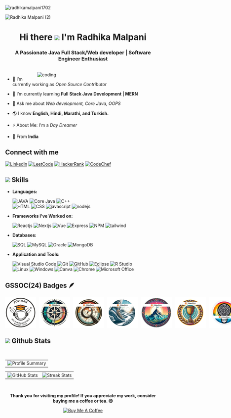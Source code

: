 <p align="left"> <img src="https://komarev.com/ghpvc/?username=radhikamalpani1702&label=Profile%20views&color=0e75b6&style=flat" alt="radhikamalpani1702" /> </p>

![Radhika Malpani (2)](https://github.com/RadhikaMalpani1702/RadhikaMalpani1702/assets/163530398/ccfabad9-f3b1-47fe-b612-2ac18da6b240)

<h1 align="center">Hi there <img src="https://raw.githubusercontent.com/aemmadi/aemmadi/master/wave.gif" width="35px"> I'm Radhika Malpani</h1>
<h3 align="center">A Passionate Java Full Stack/Web developer | Software Engineer Enthusiast</h3>

<br/>

<img align="right" alt="coding" width="400"  src="https://mir-s3-cdn-cf.behance.net/project_modules/disp/601014116770475.6068beff4640a.gif">


- 🔭 I’m currently working as *Open Source Contributor*

- 🌱 I’m currently learning **Full Stack Java Development | MERN**

- 💬 Ask me about *Web development, Core Java, OOPS*

- 🌎 I know **English, Hindi, Marathi, and Turkish.**
- ⚡ About Me: I'm a *Day Dreamer*
- 📍 From **India**

## Connect with me 

[![Linkedin](https://img.shields.io/badge/LinkedIn-0077B5?style=for-the-badge&logo=linkedin&logoColor=white&link=https://www.linkedin.com/in/radhika-malpani-30832b22a/)](https://www.linkedin.com/in/radhika-malpani-30832b22a/)
[![LeetCode](https://img.shields.io/badge/-LeetCode-FFA116?style=for-the-badge&logo=LeetCode&logoColor=black&link=https://www.leetcode.com/radhika_malpani)](https://www.leetcode.com/radhika_malpani)
[![HackerRank](https://img.shields.io/badge/-Hackerrank-2EC866?style=for-the-badge&logo=HackerRank&logoColor=white&link=https://www.hackerrank.com/radhikamalpani)](https://www.hackerrank.com/radhikamalpani)
[![CodeChef](https://img.shields.io/badge/Codechef-%23B92B27.svg?&style=for-the-badge&logo=Codechef&logoColor=white&link=https://www.codechef.com/users/radhika_1702)](https://www.codechef.com/users/radhika_1702)

## <img src="https://media2.giphy.com/media/QssGEmpkyEOhBCb7e1/giphy.gif?cid=ecf05e47a0n3gi1bfqntqmob8g9aid1oyj2wr3ds3mg700bl&rid=giphy.gif" width ="25"><b> Skills</b>

<p align="center">

-  **Languages:**

    ![JAVA](https://img.shields.io/badge/Java-ED8B00?style=for-the-badge&logo=openjdk&logoColor=white)
    ![Core Java](https://img.shields.io/badge/Core%20Java-CC2927?style=for-the-badge&logo=Core%20Java&logoColor=white) 
    ![C++](https://img.shields.io/badge/C%2B%2B-00599C?style=for-the-badge&logo=c%2B%2B&logoColor=white) <br>
    ![HTML](https://img.shields.io/badge/html-%23E34F26.svg?style=for-the-badge&logo=html5&logoColor=white)
    ![CSS](https://img.shields.io/badge/css-%231572B6.svg?style=for-the-badge&logo=css3&logoColor=white)
    ![javascript](https://img.shields.io/badge/javascript%20-%23323330.svg?&style=for-the-badge&logo=javascript&logoColor=%23F7DF1E)
    ![nodejs](https://img.shields.io/badge/node.js%20-%2343853D.svg?&style=for-the-badge&logo=node.js&logoColor=white)
   
    
-  **Frameworks I've Worked on:**

   ![Reactjs](https://img.shields.io/badge/react%20-%2320232a.svg?&style=for-the-badge&logo=react&logoColor=%2361DAFB)
   ![Nextjs](https://img.shields.io/badge/next.js-000000?style=for-the-badge&logo=nextdotjs&logoColor=white)
   ![Vue](https://img.shields.io/badge/Vue.js-35495E?style=for-the-badge&logo=vuedotjs&logoColor=4FC08D)
   ![Express](https://img.shields.io/badge/Express.js-000000?style=for-the-badge&logo=express&logoColor=white)
   ![NPM](https://img.shields.io/badge/npm-CB3837?style=for-the-badge&logo=npm&logoColor=white)
   ![tailwind](https://img.shields.io/badge/Tailwind_CSS-38B2AC?style=for-the-badge&logo=tailwind-css&logoColor=white)
    
- **Databases:**
  
    ![SQL](https://custom-icon-badges.herokuapp.com/badge/SQL-025E8C.svg?logo=database&logoColor=white)
    ![MySQL](https://img.shields.io/badge/MySQL-00000F?style=for-the-badge&logo=mysql&logoColor=white)
    ![Oracle](https://img.shields.io/badge/Oracle-CC2927?style=for-the-badge&logo=oracle&logoColor=white) 
    ![MongoDB](https://img.shields.io/badge/MongoDB-%234ea94b.svg?&style=for-the-badge&logo=mongodb&logoColor=white) 

    
- **Application and Tools:**

    ![Visual Studio Code](https://img.shields.io/badge/Visual%20Studio%20Code-0078d7.svg?style=for-the-badge&logo=visual-studio-code&logoColor=white)
    ![Git](https://img.shields.io/badge/git-%23F05033.svg?style=for-the-badge&logo=git&logoColor=white)
    ![GitHub](https://img.shields.io/badge/github-%23121011.svg?style=for-the-badge&logo=github&logoColor=white)
    ![Eclipse](https://img.shields.io/badge/Eclipse-2C2255?style=for-the-badge&logo=eclipse&logoColor=white)
    ![R Studio](https://img.shields.io/badge/RStudio-75AADB?style=for-the-badge&logo=RStudio&logoColor=white)
  <br />
    ![Linux](https://img.shields.io/badge/Linux-FCC624?style=for-the-badge&logo=linux&logoColor=black)
    ![Windows](https://img.shields.io/badge/Windows-0078D6?style=for-the-badge&logo=windows&logoColor=white)
    ![Canva](https://img.shields.io/badge/Canva-%2300C4CC.svg?style=for-the-badge&logo=Canva&logoColor=white)
    ![Chrome](https://img.shields.io/badge/Google_chrome-4285F4?style=for-the-badge&logo=Google-chrome&logoColor=white) 
    ![Microsoft Office](https://img.shields.io/badge/Microsoft_Office-D83B01?style=for-the-badge&logo=microsoft-office&logoColor=white)
    
</p>

## GSSOC(24) Badges 🪶
<div style='display:flex; align-items:center; gap: 10px;' align='center'>
<img src="https://raw.githubusercontent.com/girlscript/gssoc-website-new/main/public/badges/postman.png" width="100px" height="100px" />
  <img src="https://github.com/girlscript/gssoc-website-new/blob/main/public/badges/1.png" width="100px" height="100px" />
  <img src="https://github.com/girlscript/gssoc-website-new/blob/main/public/badges/2.png" width="100px" height="100px" />
  <img src="https://github.com/girlscript/gssoc-website-new/blob/main/public/badges/3.png" width="100px" height="100px" />
  <img src="https://github.com/girlscript/gssoc-website-new/blob/main/public/badges/4.png" width="100px" height="100px" />
  <img src="https://github.com/girlscript/gssoc-website-new/blob/main/public/badges/5.png" width="100px" height="100px" />
  <img src="https://github.com/girlscript/gssoc-website-new/blob/main/public/badges/6.png" width="100px" height="100px" />
</div>


## <img src="https://media.giphy.com/media/iY8CRBdQXODJSCERIr/giphy.gif" width="35"><b> Github Stats </b>

<br />
<table width="100%" align="center">
<tr>
<td>
  <img width="600em" src="http://github-profile-summary-cards.vercel.app/api/cards/profile-details?username=radhikamalpani1702&theme=2077" alt="Profile Summary">
</td>
</tr>
</table>

<table width="100%" align="center">
<tr>
<td>
  <img width="400em" src="https://github-readme-stats.vercel.app/api?username=radhikamalpani1702&show_icons=true&locale=en&theme=midnight-purple" alt="GitHub Stats"/>
</td>
<td>
  <img width="420em" src="https://github-readme-streak-stats.herokuapp.com/?user=radhikamalpani1702&theme=midnight-purple" alt="Streak Stats"/>
</td>
</tr>
</table>
</br>

<p align="center">
  <b>Thank you for visiting my profile! If you appreciate my work, consider buying me a coffee or tea. 😊</b>
</p>

<p align="center">
  <a href="https://buymeacoffee.com/radhikamalpani" target="_blank">
    <img src="https://cdn.buymeacoffee.com/buttons/v2/default-red.png" alt="Buy Me A Coffee" width="150"/>
  </a>
</p>




